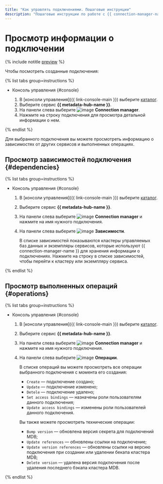 ```yaml
---
title: "Как управлять подключениями. Пошаговые инструкции"
description: "Пошаговые инструкции по работе с {{ connection-manager-name }} в {{ yandex-cloud }}. Из статьи вы узнаете, как просматривать подключения."
---
```


# Просмотр информации о подключении

{% include notitle [preview](../../_includes/note-preview.md) %}

Чтобы посмотреть созданные подключения:

{% list tabs group=instructions %}

- Консоль управления {#console}

  1. В [консоли управления]({{ link-console-main }}) выберите [каталог](../../resource-manager/concepts/resources-hierarchy.md#folder).
  1. Выберите сервис **{{ metadata-hub-name }}**.
  1. Hа панели слева выберите ![image](../../_assets/console-icons/plug-connection.svg) **Connection manager**.
  1. Нажмите на строку подключения для просмотра детальной информации о нем.

{% endlist %}

Для выбранного подключения вы можете просмотреть информацию о зависимостях от других сервисов и выполненных операциях.

## Просмотр зависимостей подключения {#dependencies}

{% list tabs group=instructions %}

- Консоль управления {#console}
  
  1. В [консоли управления]({{ link-console-main }}) выберите [каталог](../../resource-manager/concepts/resources-hierarchy.md#folder).
  1. Выберите сервис **{{ metadata-hub-name }}**.
  1. На панели слева выберите ![image](../../_assets/console-icons/plug-connection.svg) **Connection manager** и нажмите на имя нужного подключения.
  1. На панели слева выберите ![image](../../_assets/console-icons/nodes-right.svg) **Зависимости**.

     В списке зависимостей показываются кластеры управляемых баз данных и экземпляры сервисов, которые используют {{ connection-manager-name }} для хранения информации о подключениях. Нажмите на строку в списке зависимостей, чтобы перейти к кластеру или экземпляру сервиса.

{% endlist %}

## Просмотр выполненных операций {#operations}

{% list tabs group=instructions %}

- Консоль управления {#console}
  
  1. В [консоли управления]({{ link-console-main }}) выберите [каталог](../../resource-manager/concepts/resources-hierarchy.md#folder).
  1. Выберите сервис **{{ metadata-hub-name }}**.
  1. На панели слева выберите ![image](../../_assets/console-icons/plug-connection.svg) **Connection manager** и нажмите на имя нужного подключения.
  1. На панели слева выберите ![image](../../_assets/console-icons/list-check.svg) **Операции**.
  
     В списке операций вы можете просмотреть все операции выбранного подключения с момента его создания:
  
     * `Create` — подключение создано;
     * `Update` — подключение изменено;
     * `Detele` — подключение удалено;
     * `Set access bindings` — назначены роли пользователям данного подключения;
     * `Update access bindings` — изменены роли пользователей данного подключения.
     
     Вы также можете просмотреть технические операции:
     
     * `Bump version` — обновлена версия секрета для подключений MDB;
     * `Update references` — обновлены ссылки на подключение;
     * `Update version references` — обновлены ссылки на версию подключения при создании или удалении бекапа кластера MDB;
     * `Delete version` — удалена версия подключения после удаления последнего бэкапа кластера MDB.
       
{% endlist %}